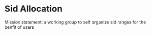 # Sid Allocation

Mission statement: a working group to self organize sid ranges for the benfit of users

